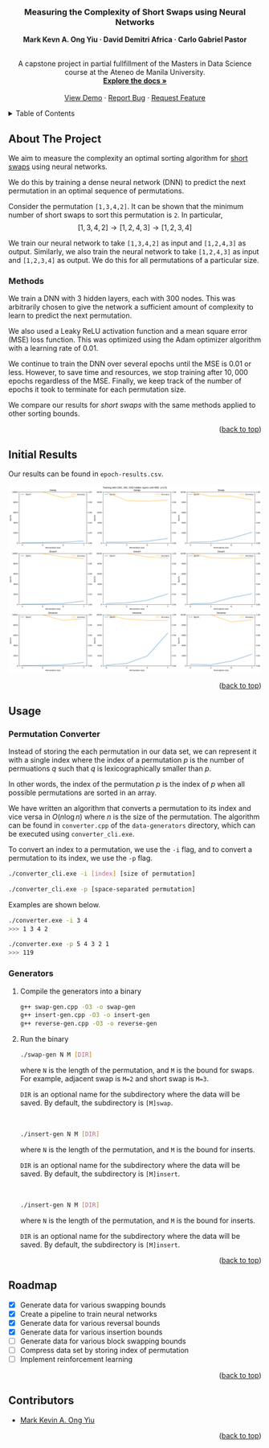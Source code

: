 <a name="readme-top"></a>

<!-- TITLE -->
<div align="center">
  <h3 align="center">Measuring the Complexity of Short Swaps using Neural Networks</h3>
  <strong>Mark Kevn A. Ong Yiu · David Demitri Africa · Carlo Gabriel Pastor</strong>
  <br />
  <br />
  <p align="center">
    A capstone project in partial fullfillment of the Masters in Data Science course at the Ateneo de Manila University.
    <br />
    <a href="https://github.com/ongyiumark/analyzing-short-swaps"><strong>Explore the docs »</strong></a>
    <br />
    <br />
    <a href="https://github.com/ongyiumark/analyzing-short-swaps">View Demo</a>
    ·
    <a href="https://github.com/ongyiumark/analyzing-short-swaps/issues">Report Bug</a>
    ·
    <a href="https://github.com/ongyiumark/analyzing-short-swaps/issues">Request Feature</a>
  </p>
</div>

<!-- TABLE OF CONTENTS -->
<details>
  <summary>Table of Contents</summary>
  <ol>
    <li>
      <a href="#about-the-project">About The Project</a>
      <ul>
      <li><a href="#methods">Methods</a></li>
      </ul>
    </li>
    <li><a href="#initial-results">Initial Results</a></li>
    <li><a href="#usage">Usage</a></li>
    <li><a href="#roadmap">Roadmap</a></li>
    <li><a href="#contributors">Contributors</a></li>
  </ol>
</details>


<!-- ABOUT THE PROJECT -->
## About The Project
We aim to measure the complexity an optimal sorting algorithm for [short swaps](https://pubmed.ncbi.nlm.nih.gov/14633399/) using neural networks. 

We do this by training a dense neural network (DNN) to predict the next permutation in an optimal sequence of permutations. 

Consider the permutation `[1,3,4,2]`. It can be shown that the minimum number of short swaps to sort this permutation is `2`. In particular, $$[1,3,4,2] \longrightarrow [1,2,4,3] \longrightarrow [1,2,3,4]$$

We train our neural network to take `[1,3,4,2]` as input and `[1,2,4,3]` as output. Similarly, we also train the neural network to take `[1,2,4,3]` as input and `[1,2,3,4]` as output. We do this for all permutations of a particular size.

### Methods

We train a DNN with 3 hidden layers, each with $300$ nodes. This was arbitrarily chosen to give the network a sufficient amount of complexity to learn to predict the next permutation. 

We also used a Leaky ReLU activation function and a mean square error (MSE) loss function. This was optimized using the Adam optimizer algorithm with a learning rate of $0.01$.

We continue to train the DNN over several epochs until the MSE is $0.01$ or less. However, to save time and resources, we stop training after $10,000$ epochs regardless of the MSE. Finally, we keep track of the number of epochs it took to terminate for each permutation size.

We compare our results for _short swaps_ with the same methods applied to other sorting bounds.

<p align="right">(<a href="#readme-top">back to top</a>)</p>

<!-- RESULTS -->
## Initial Results

Our results can be found in `epoch-results.csv`.

![Inital results using epochs as a measure](initial-epoch-results.png)

<p align="right">(<a href="#readme-top">back to top</a>)</p>


<!-- USAGE -->
## Usage

### Permutation Converter
Instead of storing the each permutation in our data set, we can represent it with a single index where the index of a permutation $p$ is the number of permuations $q$ such that $q$ is lexicographically smaller than $p$.

In other words, the index of the permutation $p$ is the index of $p$ when all possible permutations are sorted in an array.

We have written an algorithm that converts a permutation to its index and vice versa in $O(n\log n)$ where $n$ is the size of the permutation. The algorithm can be found in `converter.cpp` of the `data-generators` directory, which can be executed using `converter_cli.exe`.

To convert an index to a permutation, we use the `-i` flag, and to convert a permutation to its index, we use the `-p` flag.
```sh
./converter_cli.exe -i [index] [size of permutation]
```

```sh
./converter_cli.exe -p [space-separated permutation]
```

Examples are shown below.
```sh
./converter.exe -i 3 4
>>> 1 3 4 2
```

```sh
./converter.exe -p 5 4 3 2 1
>>> 119
```

### Generators
1. Compile the generators into a binary
    ```sh
    g++ swap-gen.cpp -O3 -o swap-gen
    g++ insert-gen.cpp -O3 -o insert-gen
    g++ reverse-gen.cpp -O3 -o reverse-gen
    ```
2. Run the binary
    ```sh
    ./swap-gen N M [DIR]
    ```
    where `N` is the length of the permutation, and `M` is the bound for swaps. For example, adjacent swap is `M=2` and short swap is `M=3`.

    `DIR` is an optional name for the subdirectory where the data will be saved. By default, the subdirectory is `[M]swap`.

    <br />

    ```sh
    ./insert-gen N M [DIR]
    ```
    where `N` is the length of the permutation, and `M` is the bound for inserts.

    `DIR` is an optional name for the subdirectory where the data will be saved. By default, the subdirectory is `[M]insert`.

    <br />

    ```sh
    ./insert-gen N M [DIR]
    ```
    where `N` is the length of the permutation, and `M` is the bound for inserts.

    `DIR` is an optional name for the subdirectory where the data will be saved. By default, the subdirectory is `[M]insert`.

<p align="right">(<a href="#readme-top">back to top</a>)</p>


<!-- ROADMAP -->
## Roadmap
- [x] Generate data for various swapping bounds
- [x] Create a pipeline to train neural networks
- [x] Generate data for various reversal bounds
- [x] Generate data for various insertion bounds
- [ ] Generate data for various block swapping bounds
- [ ] Compress data set by storing index of permutation
- [ ] Implement reinforcement learning

<p align="right">(<a href="#readme-top">back to top</a>)</p>


<!-- CONTRIBUTORS -->
## Contributors
- [Mark Kevin A. Ong Yiu](https://github.com/ongyiumark)

<p align="right">(<a href="#readme-top">back to top</a>)</p>